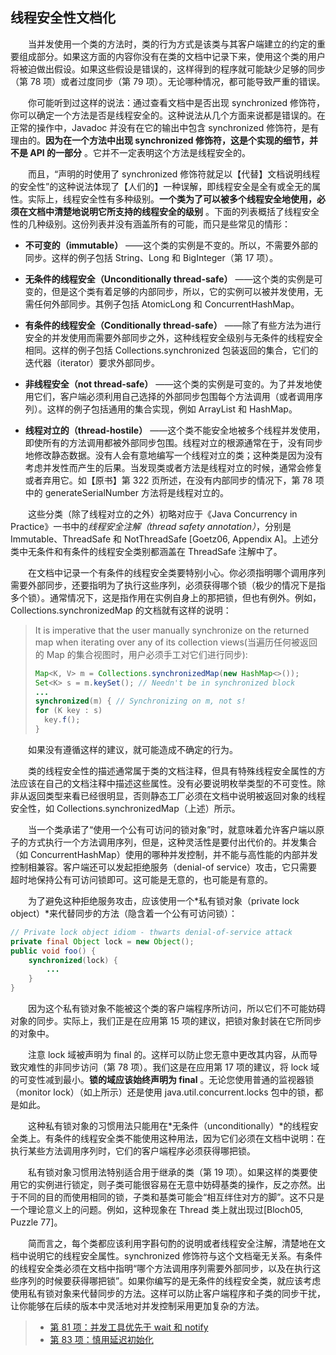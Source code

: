 ## 线程安全性文档化

&emsp;&emsp;当并发使用一个类的方法时，类的行为方式是该类与其客户端建立的约定的重要组成部分。如果这方面的内容你没有在类的文档中记录下来，使用这个类的用户将被迫做出假设。如果这些假设是错误的，这样得到的程序就可能缺少足够的同步（第 78 项）或者过度同步（第 79 项）。无论哪种情况，都可能导致严重的错误。

&emsp;&emsp;你可能听到过这样的说法：通过查看文档中是否出现 synchronized 修饰符，你可以确定一个方法是否是线程安全的。这种说法从几个方面来说都是错误的。在正常的操作中，Javadoc 并没有在它的输出中包含 synchronized 修饰符，是有理由的。**因为在一个方法中出现 synchronized 修饰符，这是个实现的细节，并不是 API 的一部分** 。它并不一定表明这个方法是线程安全的。

&emsp;&emsp;而且，“声明的时使用了 synchronized 修饰符就足以【代替】文档说明线程的安全性”的这种说法体现了【人们的】一种误解，即线程安全是全有或全无的属性。实际上，线程安全性有多种级别。**一个类为了可以被多个线程安全地使用，必须在文档中清楚地说明它所支持的线程安全的级别** 。下面的列表概括了线程安全性的几种级别。这份列表并没有涵盖所有的可能，而只是些常见的情形：

- **不可变的（immutable）** ——这个类的实例是不变的。所以，不需要外部的同步。这样的例子包括 String、Long 和 BigInteger（第 17 项）。

- **无条件的线程安全（Unconditionally thread-safe）** ——这个类的实例是可变的，但是这个类有着足够的内部同步，所以，它的实例可以被并发使用，无需任何外部同步。其例子包括 AtomicLong 和 ConcurrentHashMap。

- **有条件的线程安全（Conditionally thread-safe）** ——除了有些方法为进行安全的并发使用而需要外部同步之外，这种线程安全级别与无条件的线程安全相同。这样的例子包括 Collections.synchronized 包装返回的集合，它们的迭代器（iterator）要求外部同步。

- **非线程安全（not thread-safe）** ——这个类的实例是可变的。为了并发地使用它们，客户端必须利用自己选择的外部同步包围每个方法调用（或者调用序列）。这样的例子包括通用的集合实现，例如 ArrayList 和 HashMap。

- **线程对立的（thread-hostile）** ——这个类不能安全地被多个线程并发使用，即使所有的方法调用都被外部同步包围。线程对立的根源通常在于，没有同步地修改静态数据。没有人会有意地编写一个线程对立的类；这种类是因为没有考虑并发性而产生的后果。当发现类或者方法是线程对立的时候，通常会修复或者弃用它。如【原书】第 322 页所述，在没有内部同步的情况下，第 78 项中的 generateSerialNumber 方法将是线程对立的。

&emsp;&emsp;这些分类（除了线程对立的之外）初略对应于《Java Concurrency in Practice》一书中的*线程安全注解（thread safety annotation）*，分别是 Immutable、ThreadSafe 和 NotThreadSafe \[Goetz06, Appendix A\]。上述分类中无条件和有条件的线程安全类别都涵盖在 ThreadSafe 注解中了。

&emsp;&emsp;在文档中记录一个有条件的线程安全类要特别小心。你必须指明哪个调用序列需要外部同步，还要指明为了执行这些序列，必须获得哪个锁（极少的情况下是指多个锁）。通常情况下，这是指作用在实例自身上的那把锁，但也有例外。例如，Collections.synchronizedMap 的文档就有这样的说明：

> It is imperative that the user manually synchronize on the returned map when iterating over any of its collection views(当遍历任何被返回的 Map 的集合视图时，用户必须手工对它们进行同步):
>
> ```java
> Map<K, V> m = Collections.synchronizedMap(new HashMap<>());
> Set<K> s = m.keySet(); // Needn't be in synchronized block
> ...
> synchronized(m) { // Synchronizing on m, not s!
> for (K key : s)
>   key.f();
> }
> ```

&emsp;&emsp;如果没有遵循这样的建议，就可能造成不确定的行为。

&emsp;&emsp;类的线程安全性的描述通常属于类的文档注释，但具有特殊线程安全属性的方法应该在自己的文档注释中描述这些属性。没有必要说明枚举类型的不可变性。除非从返回类型来看已经很明显，否则静态工厂必须在文档中说明被返回对象的线程安全性，如 Collections.synchronizedMap（上述）所示。

&emsp;&emsp;当一个类承诺了“使用一个公有可访问的锁对象”时，就意味着允许客户端以原子的方式执行一个方法调用序列，但是，这种灵活性是要付出代价的。并发集合（如 ConcurrentHashMap）使用的哪种并发控制，并不能与高性能的内部并发控制相兼容。客户端还可以发起拒绝服务（denial-of service）攻击，它只需要超时地保持公有可访问锁即可。这可能是无意的，也可能是有意的。

&emsp;&emsp;为了避免这种拒绝服务攻击，应该使用一个*私有锁对象（private lock object）*来代替同步的方法（隐含着一个公有可访问锁）：

```java
// Private lock object idiom - thwarts denial-of-service attack
private final Object lock = new Object();
public void foo() {
    synchronized(lock) {
        ...
    }
}
```

&emsp;&emsp;因为这个私有锁对象不能被这个类的客户端程序所访问，所以它们不可能妨碍对象的同步。实际上，我们正是在应用第 15 项的建议，把锁对象封装在它所同步的对象中。

&emsp;&emsp;注意 lock 域被声明为 final 的。这样可以防止您无意中更改其内容，从而导致灾难性的非同步访问（第 78 项）。我们这是在应用第 17 项的建议，将 lock 域的可变性减到最小。**锁的域应该始终声明为 final** 。无论您使用普通的监视器锁（monitor lock）（如上所示）还是使用 java.util.concurrent.locks 包中的锁，都是如此。

&emsp;&emsp;这种私有锁对象的习惯用法只能用在*无条件（unconditionally）*的线程安全类上。有条件的线程安全类不能使用这种用法，因为它们必须在文档中说明：在执行某些方法调用序列时，它们的客户端程序必须获得哪把锁。

&emsp;&emsp;私有锁对象习惯用法特别适合用于继承的类（第 19 项）。如果这样的类要使用它的实例进行锁定，则子类可能很容易在无意中妨碍基类的操作，反之亦然。出于不同的目的而使用相同的锁，子类和基类可能会“相互绊住对方的脚”。这不只是一个理论意义上的问题。例如，这种现象在 Thread 类上就出现过\[Bloch05, Puzzle 77\]。

&emsp;&emsp;简而言之，每个类都应该利用字斟句酌的说明或者线程安全注解，清楚地在文档中说明它的线程安全属性。synchronized 修饰符与这个文档毫无关系。有条件的线程安全类必须在文档中指明“哪个方法调用序列需要外部同步，以及在执行这些序列的时候要获得哪把锁”。如果你编写的是无条件的线程安全类，就应该考虑使用私有锁对象来代替同步的方法。这样可以防止客户端程序和子类的同步干扰，让你能够在后续的版本中灵活地对并发控制采用更加复杂的方法。

> - [第 81 项：并发工具优先于 wait 和 notify](https://gitee.com/lin-mt/effective-java-third-edition/blob/master/第11章：并发/第81项：并发工具优先于wait和notify.md)
> - [第 83 项：慎用延迟初始化](https://gitee.com/lin-mt/effective-java-third-edition/blob/master/第11章：并发/第83项：慎用延迟初始化.md)
